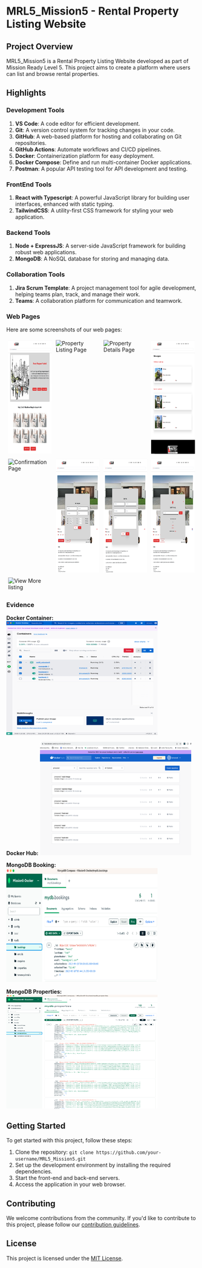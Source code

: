# MRL5_Mission5 - Rental Property Listing Website

## Project Overview
MRL5_Mission5 is a Rental Property Listing Website developed as part of Mission Ready Level 5. This project aims to create a platform where users can list and browse rental properties.

## Highlights
### Development Tools
1. **VS Code**: A code editor for efficient development.
2. **Git**: A version control system for tracking changes in your code.
3. **GitHub**: A web-based platform for hosting and collaborating on Git repositories.
4. **GitHub Actions**: Automate workflows and CI/CD pipelines.
5. **Docker**: Containerization platform for easy deployment.
6. **Docker Compose**: Define and run multi-container Docker applications.
7. **Postman**: A popular API testing tool for API development and testing.

### FrontEnd Tools
1. **React with Typescript**: A powerful JavaScript library for building user interfaces, enhanced with static typing.
2. **TailwindCSS**: A utility-first CSS framework for styling your web application.

### Backend Tools
1. **Node + ExpressJS**: A server-side JavaScript framework for building robust web applications.
2. **MongoDB**: A NoSQL database for storing and managing data.

### Collaboration Tools
1. **Jira Scrum Template**: A project management tool for agile development, helping teams plan, track, and manage their work.
2. **Teams**: A collaboration platform for communication and teamwork.

### Web Pages
Here are some screenshots of our web pages:

<!-- First Row of Images -->
<div style="display: flex; justify-content: space-between;">
  <div style="flex: 0 23%; margin: 1%;">
    <img src="./github-images/page1.png" alt="Homepage" width="400" height="300">
  </div>

  <div style="flex: 0 23%; margin: 1%;">
    <img src="./github-images/page2.png" alt="Property Listing Page" width="400" height="300">
  </div>

  <div style="flex: 0 23%; margin: 1%;">
    <img src="./github-images/page3.png" alt="Property Details Page" width="400" height="300">
  </div>

  <div style="flex: 0 23%; margin: 1%;">
    <img src="./github-images/page4.png" alt="Tenancy Application Page" width="400" height="300">
  </div>
</div>

<!-- Second Row of Images -->
<div style="display: flex; justify-content: space-between;">
  <div style="flex: 0 23%; margin: 1%;">
    <img src="./github-images/page6.png" alt="Confirmation Page" width="400" height="300">
  </div>

  <div style="flex: 0 23%; margin: 1%;">
    <img src="./github-images/popup-booking.png" alt="Booking popup" width="400" height="300">
  </div>

  <div style="flex: 0 23%; margin: 1%;">
    <img src="./github-images/popup-enquire.png" alt="Enquire popup" width="400" height="300">
  </div>

  <div style="flex: 0 23%; margin: 1%;">
    <img src="./github-images/popup-save.png" alt="Save popup" width="400" height="300">
  </div>
</div>

<!-- Third Row of Images -->
<div style="display: flex; justify-content: space-between;">
  <div style="flex: 0 23%; margin: 1%;">
    <img src="./github-images/viewmore.png" alt="View More listing" width="400" height="300">
  </div>

  <!-- Add more images for the third row here if needed -->
</div>


### Evidence
**Docker Container:**
<img src="./github-images/docker.png" alt="Docker Container" width="400" height="300">

**Docker Hub:**
<img src="./github-images/dockerhub.png" alt="Docker Hub" width="400" height="300">

**MongoDB Booking:**
<img src="./github-images/mongodb-booking.png" alt="MongoDB Booking" width="400" height="300">

**MongoDB Properties:**
<img src="./github-images/mongodb-properties.png" alt="MongoDB Properties" width="400" height="300">



## Getting Started
To get started with this project, follow these steps:

1. Clone the repository: `git clone https://github.com/your-username/MRL5_Mission5.git`
2. Set up the development environment by installing the required dependencies.
3. Start the front-end and back-end servers.
4. Access the application in your web browser.

## Contributing
We welcome contributions from the community. If you'd like to contribute to this project, please follow our [contribution guidelines](CONTRIBUTING.md).

## License
This project is licensed under the [MIT License](LICENSE).
